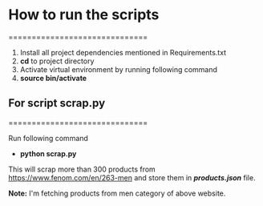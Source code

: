 # How to run the scripts
==============================

1. Install all project dependencies mentioned in Requirements.txt
2. **cd** to project directory
3. Activate virtual environment by running following command
4. **source bin/activate**

## For script scrap.py
==============================

Run following command
- **python scrap.py**

This will scrap more than 300 products from https://www.fenom.com/en/263-men
and store them in ***products.json*** file.

**Note:** I'm fetching products from men category of above website.
